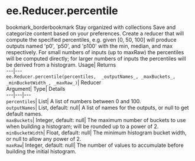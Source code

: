  
#  ee.Reducer.percentile 
bookmark_borderbookmark Stay organized with collections  Save and categorize content based on your preferences.
Create a reducer that will compute the specified percentiles, e.g. given [0, 50, 100] will produce outputs named 'p0', 'p50', and 'p100' with the min, median, and max respectively. For small numbers of inputs (up to maxRaw) the percentiles will be computed directly; for larger numbers of inputs the percentiles will be derived from a histogram. 
Usage| Returns  
---|---  
`ee.Reducer.percentile(percentiles,  _outputNames_, _maxBuckets_, _minBucketWidth_, _maxRaw_)`| Reducer  
Argument| Type| Details  
---|---|---  
`percentiles`| List| A list of numbers between 0 and 100.  
`outputNames`| List, default: null| A list of names for the outputs, or null to get default names.  
`maxBuckets`| Integer, default: null| The maximum number of buckets to use when building a histogram; will be rounded up to a power of 2.  
`minBucketWidth`| Float, default: null| The minimum histogram bucket width, or null to allow any power of 2.  
`maxRaw`| Integer, default: null| The number of values to accumulate before building the initial histogram.  
